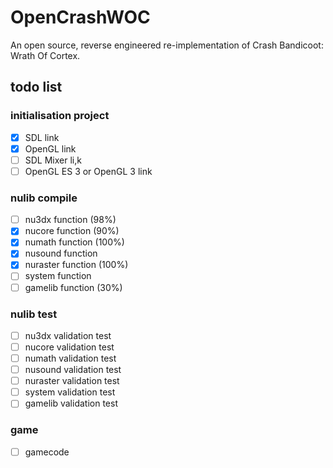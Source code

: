 # OpenCrashWOC
An open source, reverse engineered re-implementation of Crash Bandicoot: Wrath Of Cortex.

## todo list

### initialisation project
- [x] SDL link
- [x] OpenGL link
- [ ] SDL Mixer li,k
- [ ] OpenGL ES 3 or OpenGL 3 link

### nulib compile
- [ ] nu3dx function (98%)
- [x] nucore function (90%)
- [x] numath function (100%)
- [x] nusound function 
- [x] nuraster function (100%)
- [ ] system function 
- [ ] gamelib function (30%)

### nulib test
- [ ] nu3dx validation test
- [ ] nucore validation test 
- [ ] numath validation test 
- [ ] nusound validation test 
- [ ] nuraster validation test 
- [ ] system validation test 
- [ ] gamelib validation test 

### game
- [ ] gamecode
